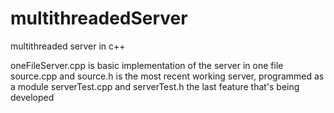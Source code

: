# multithreadedServer
multithreaded server in c++


oneFileServer.cpp is basic implementation of the server in one file
source.cpp and source.h is the most recent working server, programmed as a module 
serverTest.cpp and serverTest.h the last feature that's being developed
